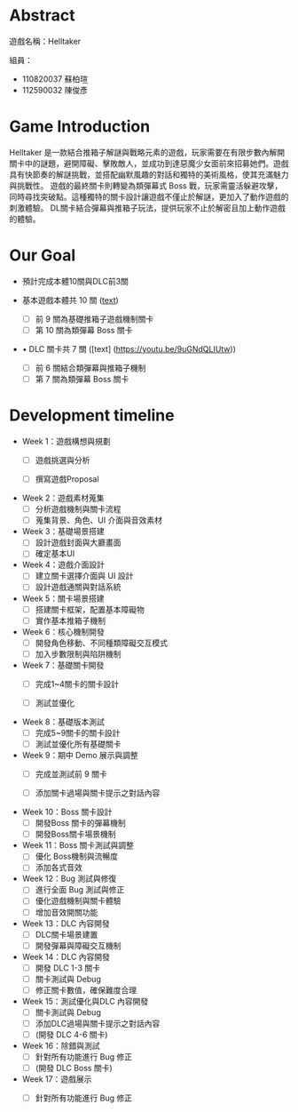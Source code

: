 # Abstract

遊戲名稱：Helltaker

組員：

- 110820037 蘇柏瑄
- 112590032  陳俊彥
# Game Introduction

Helltaker 是一款結合推箱子解謎與戰略元素的遊戲，玩家需要在有限步數內解開關卡中的謎題，避開障礙、擊敗敵人，並成功到達惡魔少女面前來招募她們。遊戲具有快節奏的解謎挑戰，並搭配幽默風趣的對話和獨特的美術風格，使其充滿魅力與挑戰性。
遊戲的最終關卡則轉變為類彈幕式 Boss 戰，玩家需靈活躲避攻擊，同時尋找突破點。這種獨特的關卡設計讓遊戲不僅止於解謎，更加入了動作遊戲的刺激體驗。
DL關卡結合彈幕與推箱子玩法，提供玩家不止於解密且加上動作遊戲的體驗。

# Our Goal
- 預計完成本體10關與DLC前3關

- 基本遊戲本體共 10 關 ([text](https://youtu.be/iybUh3-WtfE))
  - [ ] 前 9 關為基礎推箱子遊戲機制關卡
  - [ ] 第 10 關為類彈幕 Boss 關卡

- •	DLC 關卡共 7 關 ([text] (https://youtu.be/9uGNdQLIUtw))
  - [ ] 前 6 關結合類彈幕與推箱子機制
  - [ ] 第 7 關為類彈幕 Boss 關卡

# Development timeline

- Week 1：遊戲構想與規劃
  - [ ] 遊戲挑選與分析
  - [ ] 撰寫遊戲Proposal


- Week 2：遊戲素材蒐集
  - [ ] 分析遊戲機制與關卡流程
  - [ ] 蒐集背景、角色、UI 介面與音效素材

- Week 3：基礎場景搭建
  - [ ] 設計遊戲封面與大廳畫面
  - [ ] 確定基本UI

- Week 4：遊戲介面設計
  - [ ] 建立關卡選擇介面與 UI 設計
  - [ ] 設計遊戲通關與對話系統

- Week 5：關卡場景搭建
  - [ ] 搭建關卡框架，配置基本障礙物
  - [ ] 實作基本推箱子機制

- Week 6：核心機制開發
  - [ ] 開發角色移動、不同種類障礙交互模式
  - [ ] 加入步數限制與陷阱機制

- Week 7：基礎關卡開發
  - [ ] 完成1~4關卡的關卡設計
  - [ ] 測試並優化


- Week 8：基礎版本測試
  - [ ] 完成5~9關卡的關卡設計
  - [ ] 測試並優化所有基礎關卡

- Week 9：期中 Demo 展示與調整
  - [ ] 完成並測試前 9 關卡
  - [ ] 添加關卡過場與關卡提示之對話內容


- Week 10：Boss 關卡設計
  - [ ] 開發Boss 關卡的彈幕機制
  - [ ] 開發Boss關卡場景機制

- Week 11：Boss 關卡測試與調整
  - [ ] 優化 Boss機制與流暢度
  - [ ] 添加各式音效

- Week 12：Bug 測試與修復
  - [ ] 進行全面 Bug 測試與修正
  - [ ] 優化遊戲機制與關卡體驗
  - [ ] 增加音效開關功能

- Week 13：DLC 內容開發
  - [ ] DLC關卡場景建置
  - [ ] 開發彈幕與障礙交互機制

- Week 14：DLC 內容開發
  - [ ] 開發 DLC 1-3 關卡
  - [ ] 關卡測試與 Debug
  - [ ] 修正關卡數值，確保難度合理

- Week 15：測試優化與DLC 內容開發
  - [ ] 關卡測試與 Debug
  - [ ] 添加DLC過場與關卡提示之對話內容
  - [ ] (開發 DLC 4-6 關卡)
- Week 16：除錯與測試
  - [ ] 針對所有功能進行 Bug 修正
  - [ ] (開發 DLC Boss 關卡)

- Week 17：遊戲展示
  - [ ] 針對所有功能進行 Bug 修正


